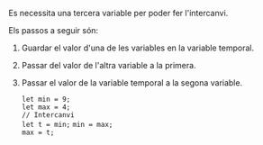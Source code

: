 Es necessita una tercera variable per poder fer l'intercanvi.

Els passos a seguir són:

1. Guardar el valor d'una de les variables en la variable temporal.
2. Passar del valor de l'altra variable a la primera.
3. Passar el valor de la variable temporal a la segona variable.

	`let min = 9;`  
	`let max = 4;`  
	`// Intercanvi`  
	`let t = min;`
	`min = max;`  
	`max = t;`
